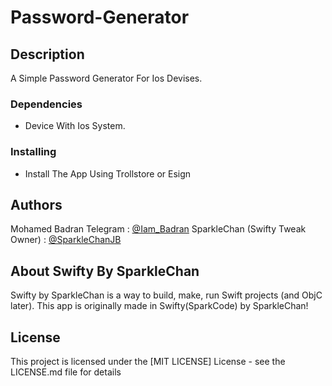 # Password-Generator
## Description

A Simple Password Generator For Ios Devises.

### Dependencies

* Device With Ios System.

### Installing
* Install The App Using Trollstore or Esign
## Authors
Mohamed Badran
Telegram : [@Iam_Badran](https://t.me/iam_badran)
SparkleChan (Swifty Tweak Owner) : [@SparkleChanJB](https://x.com/sparklechanjb)
## About Swifty By SparkleChan
Swifty by SparkleChan is a way to build, make, run Swift projects (and ObjC later).
This app is originally made in Swifty(SparkCode) by SparkleChan!

## License

This project is licensed under the [MIT LICENSE] License - see the LICENSE.md file for details
